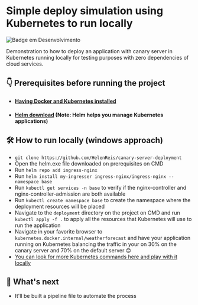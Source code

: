 # Simple deploy simulation using Kubernetes to run locally

![Badge em Desenvolvimento](http://img.shields.io/static/v1?label=STATUS&message=IN%20DEVELOPMENT&color=GREEN&style=for-the-badge)

Demonstration to how to deploy an application with canary server in Kubernetes running locally for testing purposes with zero dependencies of cloud services.

## :point_down: Prerequisites before running the project
- #### [Having Docker and Kubernetes installed](https://docs.docker.com/get-docker/)
- #### [Helm download](https://github.com/helm/helm/releases) (Note: Helm helps you manage Kubernetes applications)

## 🛠️ How to run locally (windows approach)

- `git clone https://github.com/HelenReis/canary-server-deployment`
- Open the helm.exe file downloaded on prerequisites on CMD
- Run `helm repo add ingress-nginx`
- Run `helm install my-ingresser ingress-nginx/ingress-nginx --namespace base`
- Run `kubectl get services -n base` to verify if the nginx-controller and nginx-controller-admission are both available
- Run `kubectl create namespace base` to create the namespace where the deployment resources will be placed
- Navigate to the `deployment` directory on the project on CMD and run `kubectl apply -f .` to apply all the resources that Kubernetes will use to run the application
- Navigate in your favorite browser to `kubernetes.docker.internal/weatherforecast` and have your application running on Kubernetes balancing the traffic in your on 30% on the canary server and 70% on the default server :blush:
- [You can look for more Kubernetes commands here and play with it locally](https://kubernetes.io/docs/reference/generated/kubectl/kubectl-commands) 

## :eyes: What's next
- It'll be built a pipeline file to automate the process
